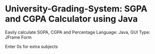 # University-Grading-System:  SGPA and CGPA Calculator using Java 
Easily calculate SGPA, CGPA and Percentage
Language: Java, GUI Type: JFrame Form

Enter 0s for extra subjects
